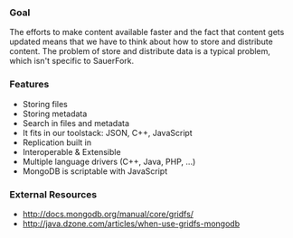 ### Goal

The efforts to make content available faster and the fact that content gets updated means that we have to think about how to store and distribute content. The problem of store and distribute data is a typical problem, which isn't specific to SauerFork. 


### Features

* Storing files
* Storing metadata
* Search in files and metadata
* It fits in our toolstack: JSON, C++, JavaScript
* Replication built in
* Interoperable & Extensible
 * Multiple language drivers (C++, Java, PHP, ...)
 * MongoDB is scriptable with JavaScript

### External Resources

* http://docs.mongodb.org/manual/core/gridfs/
* http://java.dzone.com/articles/when-use-gridfs-mongodb

